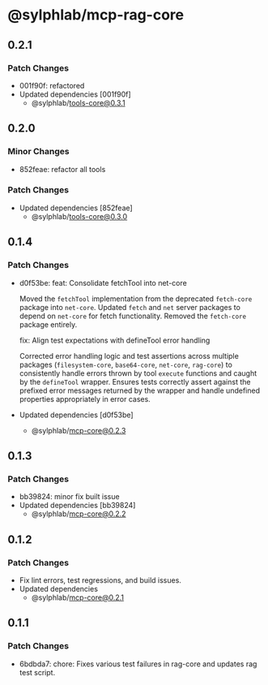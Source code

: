 # @sylphlab/mcp-rag-core

## 0.2.1

### Patch Changes

- 001f90f: refactored
- Updated dependencies [001f90f]
  - @sylphlab/tools-core@0.3.1

## 0.2.0

### Minor Changes

- 852feae: refactor all tools

### Patch Changes

- Updated dependencies [852feae]
  - @sylphlab/tools-core@0.3.0

## 0.1.4

### Patch Changes

- d0f53be: feat: Consolidate fetchTool into net-core

  Moved the `fetchTool` implementation from the deprecated `fetch-core` package into `net-core`.
  Updated `fetch` and `net` server packages to depend on `net-core` for fetch functionality.
  Removed the `fetch-core` package entirely.

  fix: Align test expectations with defineTool error handling

  Corrected error handling logic and test assertions across multiple packages (`filesystem-core`, `base64-core`, `net-core`, `rag-core`) to consistently handle errors thrown by tool `execute` functions and caught by the `defineTool` wrapper. Ensures tests correctly assert against the prefixed error messages returned by the wrapper and handle undefined properties appropriately in error cases.

- Updated dependencies [d0f53be]
  - @sylphlab/mcp-core@0.2.3

## 0.1.3

### Patch Changes

- bb39824: minor fix built issue
- Updated dependencies [bb39824]
  - @sylphlab/mcp-core@0.2.2

## 0.1.2

### Patch Changes

- Fix lint errors, test regressions, and build issues.
- Updated dependencies
  - @sylphlab/mcp-core@0.2.1

## 0.1.1

### Patch Changes

- 6bdbda7: chore: Fixes various test failures in rag-core and updates rag test script.

